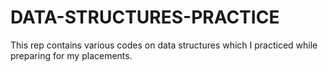 # DATA-STRUCTURES-PRACTICE
This rep contains various codes on data structures which I practiced while preparing for my placements.
